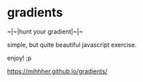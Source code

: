 # gradients

~|~|hunt your gradient|~|~

simple, but quite beautiful javascript exercise.

enjoy! ;p

https://mihhher.github.io/gradients/
